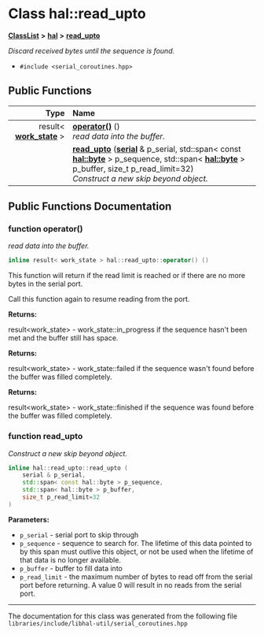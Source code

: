 

# Class hal::read\_upto



[**ClassList**](annotated.md) **>** [**hal**](namespacehal.md) **>** [**read\_upto**](classhal_1_1read__upto.md)



_Discard received bytes until the sequence is found._ 

* `#include <serial_coroutines.hpp>`





































## Public Functions

| Type | Name |
| ---: | :--- |
|  result&lt; [**work\_state**](namespacehal.md#enum-work_state) &gt; | [**operator()**](#function-operator()) () <br>_read data into the buffer._  |
|   | [**read\_upto**](#function-read_upto) ([**serial**](classhal_1_1serial.md) & p\_serial, std::span&lt; const [**hal::byte**](namespacehal.md#typedef-byte) &gt; p\_sequence, std::span&lt; [**hal::byte**](namespacehal.md#typedef-byte) &gt; p\_buffer, size\_t p\_read\_limit=32) <br>_Construct a new skip beyond object._  |




























## Public Functions Documentation




### function operator() 

_read data into the buffer._ 
```C++
inline result< work_state > hal::read_upto::operator() () 
```



This function will return if the read limit is reached or if there are no more bytes in the serial port.


Call this function again to resume reading from the port.




**Returns:**

result&lt;work\_state&gt; - work\_state::in\_progress if the sequence hasn't been met and the buffer still has space. 




**Returns:**

result&lt;work\_state&gt; - work\_state::failed if the sequence wasn't found before the buffer was filled completely. 




**Returns:**

result&lt;work\_state&gt; - work\_state::finished if the sequence was found before the buffer was filled completely. 





        



### function read\_upto 

_Construct a new skip beyond object._ 
```C++
inline hal::read_upto::read_upto (
    serial & p_serial,
    std::span< const hal::byte > p_sequence,
    std::span< hal::byte > p_buffer,
    size_t p_read_limit=32
) 
```





**Parameters:**


* `p_serial` - serial port to skip through 
* `p_sequence` - sequence to search for. The lifetime of this data pointed to by this span must outlive this object, or not be used when the lifetime of that data is no longer available. 
* `p_buffer` - buffer to fill data into 
* `p_read_limit` - the maximum number of bytes to read off from the serial port before returning. A value 0 will result in no reads from the serial port. 




        

------------------------------
The documentation for this class was generated from the following file `libraries/include/libhal-util/serial_coroutines.hpp`

